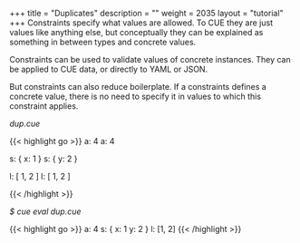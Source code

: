 +++
title = "Duplicates"
description = ""
weight = 2035
layout = "tutorial"
+++
Constraints specify what values are allowed.
To CUE they are just values like anything else,
but conceptually they can be explained as something in between types and
concrete values.

Constraints can be used to validate values of concrete instances.
They can be applied to CUE data, or directly to YAML or JSON.

But constraints can also reduce boilerplate.
If a constraints defines a concrete value, there is no need
to specify it in values to which this constraint applies.


<a id="td-block-padding" class="td-offset-anchor"></a>
<section class="row td-box td-box--white td-box--gradient td-box--height-auto">
<div class="col-lg-6 mr-0">
<i>dup.cue</i>
<p>
{{< highlight go >}}
a: 4
a: 4

s: {
    x: 1
}
s: {
    y: 2
}

l: [ 1, 2 ]
l: [ 1, 2 ]

{{< /highlight >}}
<br>
</div>

<div class="col-lg-6 ml-0"><i>$ cue eval dup.cue</i>
<p>
{{< highlight go >}}
a: 4
s: {
    x: 1
    y: 2
}
l: [1, 2]
{{< /highlight >}}
</div>
</section>